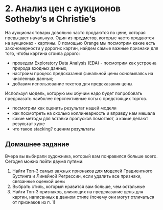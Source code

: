 # 2. Анализ цен с аукционов Sotheby’s и Christie’s
На аукционах товары довольно часто продаются по цене, которая превышает начальную. Один из предметов, которые часто продаются на аукционах - картины.
С помощью Orange мы посмотрим какие есть закономерности у дорогих картин, найдем самые важные признаки для того, чтобы картина стоила дорого:
* проведем Exploratory Data Analysis (EDA) - посмотрим как устроена природа входных данных;
* настроим процесс предсказания финальной цены основываясь на численных данных;
* добавим использование текстов для предсказания цены.

Используя модель, которую мы обучим надо будет попробовать предсказать наиболее перспективные лоты с предстоящих торгов.

* посмотрим как оценить результат нашей модели
* как посмотреть на сколько коллинеарность и вправду нам мешала
* какие методы для вставки пропусков помогают, а какие делают результат хуже
* что такое stacking? оценим результаты 

## Домашнее задание
Вчера вы выбирали художника, который вам понравился больше всего. Сегодня можно пойти двумя путями:

1. Найти Топ-3 самых важных признаков для моделей Градиентного Бустинга и Линейной Регрессии, если удалить все признаки, связанные оценкой цены
2. Выбрать стиль, который нравится вам больше, чем остальные
3. Найти Топ-3 признаков, влияющих на предсказание цены для картин, написанных в данном стиле (почему они могут отличаться от признаков из п. 1)